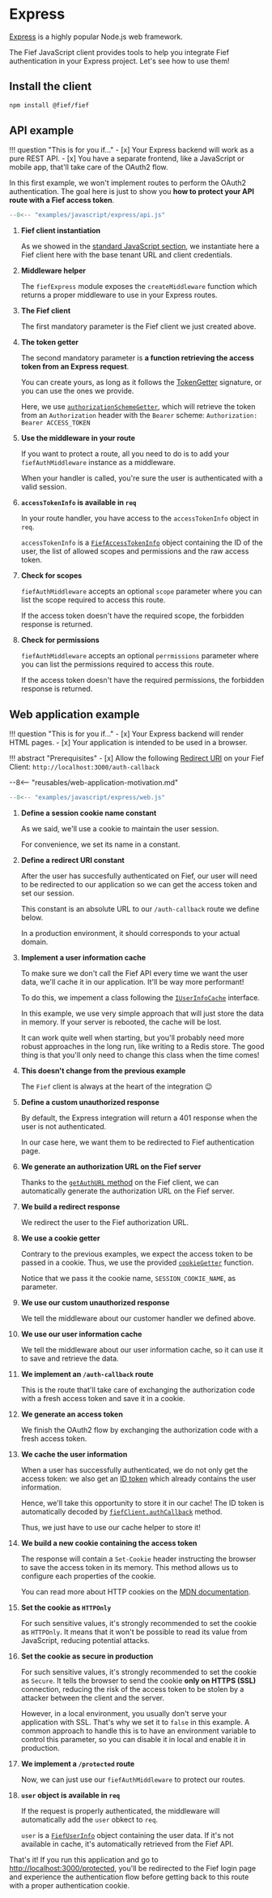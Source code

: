 # Express

[Express](https://expressjs.com/) is a highly popular Node.js web framework.

The Fief JavaScript client provides tools to help you integrate Fief authentication in your Express project. Let's see how to use them!

## Install the client

```bash
npm install @fief/fief
```

## API example

!!! question "This is for you if..."
    - [x] Your Express backend will work as a pure REST API.
    - [x] You have a separate frontend, like a JavaScript or mobile app, that'll take care of the OAuth2 flow.

In this first example, we won't implement routes to perform the OAuth2 authentication. The goal here is just to show you **how to protect your API route with a Fief access token**.

```js title="app.js"
--8<-- "examples/javascript/express/api.js"
```

1. **Fief client instantiation**

    As we showed in the [standard JavaScript section](../index.md), we instantiate here a Fief client here with the base tenant URL and client credentials.

2. **Middleware helper**

    The `fiefExpress` module exposes the `createMiddleware` function which returns a proper middleware to use in your Express routes.

3. **The Fief client**

    The first mandatory parameter is the Fief client we just created above.

4. **The token getter**

    The second mandatory parameter is **a function retrieving the access token from an Express request**.

    You can create yours, as long as it follows the [TokenGetter](https://fief-dev.github.io/fief-js/types/server.TokenGetter.html) signature, or you can use the ones we provide.

    Here, we use [`authorizationSchemeGetter`](https://fief-dev.github.io/fief-js/functions/server.authorizationSchemeGetter.html), which will retrieve the token from an `Authorization` header with the `Bearer` scheme: `Authorization: Bearer ACCESS_TOKEN`

5. **Use the middleware in your route**

    If you want to protect a route, all you need to do is to add your `fiefAuthMiddleware` instance as a middleware.

    When your handler is called, you're sure the user is authenticated with a valid session.

6. **`accessTokenInfo` is available in `req`**

    In your route handler, you have access to the `accessTokenInfo` object in `req`.

    `accessTokenInfo` is a [`FiefAccessTokenInfo`](https://fief-dev.github.io/fief-js/interfaces/index.FiefAccessTokenInfo.html) object containing the ID of the user, the list of allowed scopes and permissions and the raw access token.

7. **Check for scopes**

    `fiefAuthMiddleware` accepts an optional `scope` parameter where you can list the scope required to access this route.

    If the access token doesn't have the required scope, the forbidden response is returned.

8. **Check for permissions**

    `fiefAuthMiddleware` accepts an optional `perrmissions` parameter where you can list the permissions required to access this route.

    If the access token doesn't have the required permissions, the forbidden response is returned.

## Web application example

!!! question "This is for you if..."
    - [x] Your Express backend will render HTML pages.
    - [x] Your application is intended to be used in a browser.

!!! abstract "Prerequisites"
    - [x] Allow the following [Redirect URI](../../../configure/clients.md#redirect-uris) on your Fief Client: `http://localhost:3O00/auth-callback`

--8<-- "reusables/web-application-motivation.md"

```js title="app.js"
--8<-- "examples/javascript/express/web.js"
```

1. **Define a session cookie name constant**

    As we said, we'll use a cookie to maintain the user session.

    For convenience, we set its name in a constant.

2. **Define a redirect URI constant**

    After the user has succesfully authenticated on Fief, our user will need to be redirected to our application so we can get the access token and set our session.

    This constant is an absolute URL to our `/auth-callback` route we define below.

    In a production environment, it should corresponds to your actual domain.

3. **Implement a user information cache**

    To make sure we don't call the Fief API every time we want the user data, we'll cache it in our application. It'll be way more performant!

    To do this, we impement a class following the [`IUserInfoCache`](https://fief-dev.github.io/fief-js/interfaces/server.IUserInfoCache.html) interface.

    In this example, we use very simple approach that will just store the data in memory. If your server is rebooted, the cache will be lost.

    It can work quite well when starting, but you'll probably need more robust approaches in the long run, like writing to a Redis store. The good thing is that you'll only need to change this class when the time comes!

4. **This doesn't change from the previous example**

    The `Fief` client is always at the heart of the integration 😉

5. **Define a custom unauthorized response**

    By default, the Express integration will return a 401 response when the user is not authenticated.

    In our case here, we want them to be redirected to Fief authentication page.

6. **We generate an authorization URL on the Fief server**

    Thanks to the [`getAuthURL` method](https://fief-dev.github.io/fief-js/classes/index.Fief.html#getAuthURL) on the Fief client, we can automatically generate the authorization URL on the Fief server.

7. **We build a redirect response**

    We redirect the user to the Fief authorization URL.

8. **We use a cookie getter**

    Contrary to the previous examples, we expect the access token to be passed in a cookie. Thus, we use the provided [`cookieGetter`](https://fief-dev.github.io/fief-js/functions/server.cookieGetter.html) function.

    Notice that we pass it the cookie name, `SESSION_COOKIE_NAME`, as parameter.

9. **We use our custom unauthorized response**

    We tell the middleware about our customer handler we defined above.

10. **We use our user information cache**

    We tell the middleware about our user information cache, so it can use it to save and retrieve the data.

11. **We implement an `/auth-callback` route**

    This is the route that'll take care of exchanging the authorization code with a fresh access token and save it in a cookie.

12. **We generate an access token**

    We finish the OAuth2 flow by exchanging the authorization code with a fresh access token.

13. **We cache the user information**

    When a user has successfully authenticated, we do not only get the access token: we also get an [ID token](../../../getting-started/oauth2.md#access-token-and-id-token) which already contains the user information.

    Hence, we'll take this opportunity to store it in our cache! The ID token is automatically decoded by [`fiefClient.authCallback`](https://fief-dev.github.io/fief-js/classes/index.Fief.html#authCallback) method.

    Thus, we just have to use our cache helper to store it!

14. **We build a new cookie containing the access token**

    The response will contain a `Set-Cookie` header instructing the browser to save the access token in its memory. This method allows us to configure each properties of the cookie.

    You can read more about HTTP cookies on the [MDN documentation](https://developer.mozilla.org/en-US/docs/Web/HTTP/Cookies).

15. **Set the cookie as `HTTPOnly`**

    For such sensitive values, it's strongly recommended to set the cookie as `HTTPOnly`. It means that it won't be possible to read its value from JavaScript, reducing potential attacks.

16. **Set the cookie as secure in production**

    For such sensitive values, it's strongly recommended to set the cookie as `Secure`. It tells the browser to send the cookie **only on HTTPS (SSL)** connection, reducing the risk of the access token to be stolen by a attacker between the client and the server.

    However, in a local environment, you usually don't serve your application with SSL. That's why we set it to `false` in this example. A common approach to handle this is to have an environment variable to control this parameter, so you can disable it in local and enable it in production.

17. **We implement a `/protected` route**

    Now, we can just use our `fiefAuthMiddleware` to protect our routes.

18. **`user` object is available in `req`**

    If the request is properly authenticated, the middleware will automatically add the `user` obkect to `req`.

    `user` is a [`FiefUserInfo`](https://fief-dev.github.io/fief-js/interfaces/index.FiefUserInfo.html) object containing the user data. If it's not available in cache, it's automatically retrieved from the Fief API.

That's it! If you run this application and go to [http://localhost:3000/protected](http://localhost:3000/protected), you'll be redirected to the Fief login page and experience the authentication flow before getting back to this route with a proper authentication cookie.
